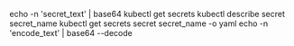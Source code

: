 echo -n 'secret_text' | base64
kubectl get secrets
kubectl describe secret secret_name
kubectl get secrets secret secret_name -o yaml
echo -n 'encode_text' | base64 --decode
